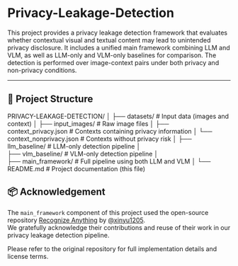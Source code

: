 # Privacy-Leakage-Detection

This project provides a privacy leakage detection framework that evaluates whether contextual visual and textual content may lead to unintended privacy disclosure. It includes a unified main framework combining LLM and VLM, as well as LLM-only and VLM-only baselines for comparison. The detection is performed over image-context pairs under both privacy and non-privacy conditions.

---

## 📁 Project Structure

PRIVACY-LEAKAGE-DETECTION/
│
├── datasets/                          # Input data (images and context)
│   ├── input_images/                  # Raw image files
│   ├── context_privacy.json           # Contexts containing privacy information
│   └── context_nonprivacy.json        # Contexts without privacy risk
│
├── llm_baseline/                      # LLM-only detection pipeline
│   
├── vlm_baseline/                      # VLM-only detection pipeline
│   
├── main_framework/                    # Full pipeline using both LLM and VLM
│
└── README.md                          # Project documentation (this file)


## 📦 Acknowledgement

The `main_framework` component of this project used the open-source repository [Recognize Anything](https://github.com/xinyu1205/recognize-anything) by [@xinyu1205](https://github.com/xinyu1205).  
We gratefully acknowledge their contributions and reuse of their work in our privacy leakage detection pipeline.

Please refer to the original repository for full implementation details and license terms.
